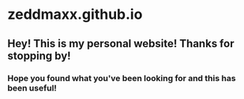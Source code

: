 # zeddmaxx.github.io

## Hey! This is my personal website! Thanks for stopping by!
### Hope you found what you've been looking for and this has been useful!
